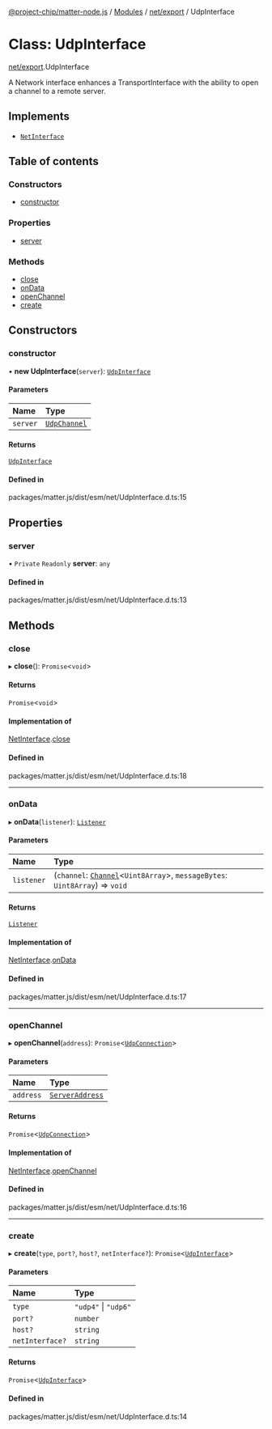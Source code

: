 [@project-chip/matter-node.js](../README.md) / [Modules](../modules.md) / [net/export](../modules/net_export.md) / UdpInterface

# Class: UdpInterface

[net/export](../modules/net_export.md).UdpInterface

A Network interface enhances a TransportInterface with the ability to open a channel to a remote server.

## Implements

- [`NetInterface`](../interfaces/net_export.NetInterface.md)

## Table of contents

### Constructors

- [constructor](net_export.UdpInterface.md#constructor)

### Properties

- [server](net_export.UdpInterface.md#server)

### Methods

- [close](net_export.UdpInterface.md#close)
- [onData](net_export.UdpInterface.md#ondata)
- [openChannel](net_export.UdpInterface.md#openchannel)
- [create](net_export.UdpInterface.md#create)

## Constructors

### constructor

• **new UdpInterface**(`server`): [`UdpInterface`](net_export.UdpInterface.md)

#### Parameters

| Name | Type |
| :------ | :------ |
| `server` | [`UdpChannel`](../interfaces/net_export.UdpChannel.md) |

#### Returns

[`UdpInterface`](net_export.UdpInterface.md)

#### Defined in

packages/matter.js/dist/esm/net/UdpInterface.d.ts:15

## Properties

### server

• `Private` `Readonly` **server**: `any`

#### Defined in

packages/matter.js/dist/esm/net/UdpInterface.d.ts:13

## Methods

### close

▸ **close**(): `Promise`\<`void`\>

#### Returns

`Promise`\<`void`\>

#### Implementation of

[NetInterface](../interfaces/net_export.NetInterface.md).[close](../interfaces/net_export.NetInterface.md#close)

#### Defined in

packages/matter.js/dist/esm/net/UdpInterface.d.ts:18

___

### onData

▸ **onData**(`listener`): [`Listener`](../interfaces/exports_common.Listener.md)

#### Parameters

| Name | Type |
| :------ | :------ |
| `listener` | (`channel`: [`Channel`](../interfaces/exports_common.Channel.md)\<`Uint8Array`\>, `messageBytes`: `Uint8Array`) => `void` |

#### Returns

[`Listener`](../interfaces/exports_common.Listener.md)

#### Implementation of

[NetInterface](../interfaces/net_export.NetInterface.md).[onData](../interfaces/net_export.NetInterface.md#ondata)

#### Defined in

packages/matter.js/dist/esm/net/UdpInterface.d.ts:17

___

### openChannel

▸ **openChannel**(`address`): `Promise`\<[`UdpConnection`](export._internal_.UdpConnection.md)\>

#### Parameters

| Name | Type |
| :------ | :------ |
| `address` | [`ServerAddress`](../modules/exports_common.md#serveraddress) |

#### Returns

`Promise`\<[`UdpConnection`](export._internal_.UdpConnection.md)\>

#### Implementation of

[NetInterface](../interfaces/net_export.NetInterface.md).[openChannel](../interfaces/net_export.NetInterface.md#openchannel)

#### Defined in

packages/matter.js/dist/esm/net/UdpInterface.d.ts:16

___

### create

▸ **create**(`type`, `port?`, `host?`, `netInterface?`): `Promise`\<[`UdpInterface`](net_export.UdpInterface.md)\>

#### Parameters

| Name | Type |
| :------ | :------ |
| `type` | ``"udp4"`` \| ``"udp6"`` |
| `port?` | `number` |
| `host?` | `string` |
| `netInterface?` | `string` |

#### Returns

`Promise`\<[`UdpInterface`](net_export.UdpInterface.md)\>

#### Defined in

packages/matter.js/dist/esm/net/UdpInterface.d.ts:14
